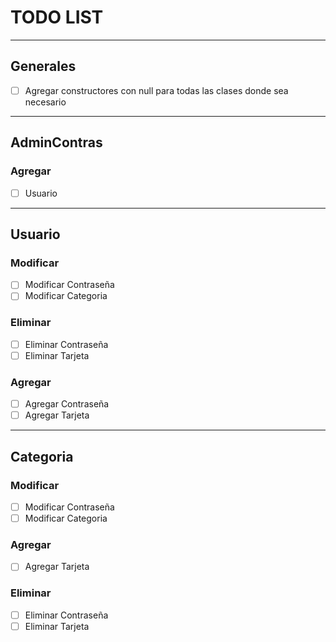# TODO LIST

---
## Generales

- [ ] Agregar constructores con null para todas las clases donde sea necesario

---
## AdminContras

### Agregar 
- [ ] Usuario


---
## Usuario

### Modificar
- [ ] Modificar Contraseña
- [ ] Modificar Categoria

### Eliminar
- [ ] Eliminar Contraseña
- [ ] Eliminar Tarjeta

### Agregar
- [ ] Agregar Contraseña
- [ ] Agregar Tarjeta

---
## Categoria

### Modificar
- [ ] Modificar Contraseña
- [ ] Modificar Categoria

### Agregar 
- [ ] Agregar Tarjeta

### Eliminar 
- [ ] Eliminar Contraseña
- [ ] Eliminar Tarjeta
